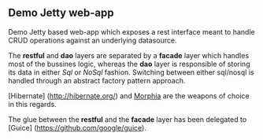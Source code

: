 Demo Jetty web-app
------

Demo Jetty based web-app which exposes a rest interface meant to handle CRUD operations against an underlying datasource.

The **restful** and **dao** layers are separated by a **facade** layer which handles most of the bussines logic, whereas the **dao** layer 
is responsible of storing its data in either *Sql* or *NoSql* fashion. 
Switching between either sql/nosql is handled through an abstract factory pattern approach.

[Hibernate] (http://hibernate.org/) and [Morphia](https://github.com/mongodb/morphia) are the weapons of choice in this regards.

The glue between the **restful** and the **facade** layer has been delegated to [Guice] (https://github.com/google/guice).
